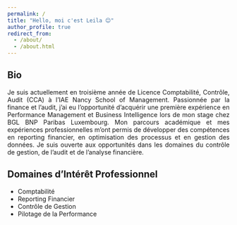 ```yaml
---
permalink: /
title: "Hello, moi c'est Leila 😊"
author_profile: true
redirect_from: 
  - /about/
  - /about.html
---
```


Bio
---
<p style="text-align: justify;">
Je suis actuellement en troisième année de Licence Comptabilité, Contrôle, Audit (CCA) à l’IAE Nancy School of Management. Passionnée par la finance et l’audit, j’ai eu l’opportunité d’acquérir une première expérience en Performance Management et Business Intelligence lors de mon stage chez BGL BNP Paribas Luxembourg. Mon parcours académique et mes expériences professionnelles m’ont permis de développer des compétences en reporting financier, en optimisation des processus et en gestion des données. Je suis ouverte aux opportunités dans les domaines du contrôle de gestion, de l’audit et de l’analyse financière.
</p>


Domaines d’Intérêt Professionnel
---
* Comptabilité
* Reporting Financier
* Contrôle de Gestion
* Pilotage de la Performance